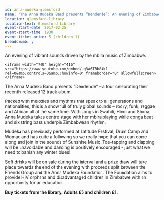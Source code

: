 ```yaml
---
id: anna-mudeka-glemsford
name: "The Anna Mudeka Band presents “Dendende”: An evening of Zimbabwean mbira music"
location: glemsford-library
location-text: Glemsford Library
event-start-date: 2017-02-25
event-start-time: 1930
event-ticket-price: 5 (children 1)
breadcrumb: y
---
```


An evening of vibrant sounds driven by the mbira music of Zimbabwe.

<div class="custom-constrain">

    <iframe width="740" height="416" src="https://www.youtube.com/embed/ug3a6TRb8Ak?rel=0&amp;controls=0&amp;showinfo=0" frameborder="0" allowfullscreen></iframe>

</div>

The Anna Mudeka Band presents “Dendende” – a tour celebrating their recently released 12 track album.

Packed with melodies and rhythms that speak to all generations and nationalities, this is a show full of truly global sounds – rocky, funk, reggae and African all at the same time. With songs in Swahili, Hindi and Shona, Anna Mudeka takes centre stage with her mbira playing while conga beat and six string bass underpin Zimbabwean rhythm.

Mudeka has previously performed at Latitude Festival, Drum Camp and Womad and has quite a following so we really hope that you can come along and join in the sounds of Sunshine Music. Toe-tapping and clapping will be unavoidable and dancing is positively encouraged &#8211; just what we need to banish any winter blues!

Soft drinks will be on sale during the interval and a prize draw will take place towards the end of the evening with proceeds split between the Friends Group and the Anna Mudeka Foundation. The Foundation aims to provide HIV orphans and disadvantaged children in Zimbabwe with an opportunity for an education.

**Buy tickets from the library: Adults &pound;5 and children &pound;1.**
